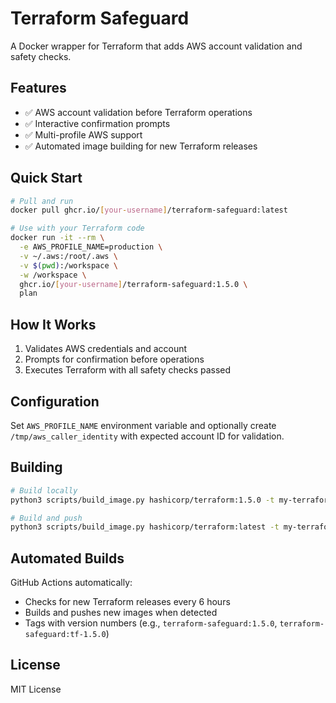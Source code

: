 # Terraform Safeguard

A Docker wrapper for Terraform that adds AWS account validation and safety checks.

## Features

- ✅ AWS account validation before Terraform operations
- ✅ Interactive confirmation prompts
- ✅ Multi-profile AWS support
- ✅ Automated image building for new Terraform releases

## Quick Start

```bash
# Pull and run
docker pull ghcr.io/[your-username]/terraform-safeguard:latest

# Use with your Terraform code
docker run -it --rm \
  -e AWS_PROFILE_NAME=production \
  -v ~/.aws:/root/.aws \
  -v $(pwd):/workspace \
  -w /workspace \
  ghcr.io/[your-username]/terraform-safeguard:1.5.0 \
  plan
```

## How It Works

1. Validates AWS credentials and account
2. Prompts for confirmation before operations
3. Executes Terraform with all safety checks passed

## Configuration

Set `AWS_PROFILE_NAME` environment variable and optionally create `/tmp/aws_caller_identity` with expected account ID for validation.

## Building

```bash
# Build locally
python3 scripts/build_image.py hashicorp/terraform:1.5.0 -t my-terraform:1.5.0

# Build and push
python3 scripts/build_image.py hashicorp/terraform:latest -t my-terraform:latest --push
```

## Automated Builds

GitHub Actions automatically:
- Checks for new Terraform releases every 6 hours
- Builds and pushes new images when detected
- Tags with version numbers (e.g., `terraform-safeguard:1.5.0`, `terraform-safeguard:tf-1.5.0`)

## License

MIT License

